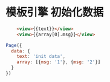 # 模板引擎 初始化数据

```html
    <view>{{text}}</view>
    <view>{{array[0].msg}}</view>
```

```javascript
Page({
  data: {
    text: 'init data',
    array: [{msg: '1'}, {msg: '2'}]
  }
})
```